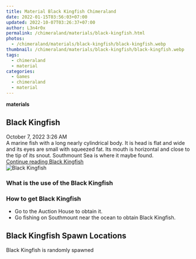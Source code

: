 ```yaml
---
title: Material Black Kingfish Chimeraland
date: 2022-01-15T03:56:03+07:00
updated: 2022-10-07T03:26:37+07:00
author: L3n4r0x
permalink: /chimeraland/materials/black-kingfish.html
photos:
  - /chimeraland/materials/black-kingfish/black-kingfish.webp
thumbnail: /chimeraland/materials/black-kingfish/black-kingfish.webp
tags:
  - chimeraland
  - material
categories:
  - Games
  - chimeraland
  - material
---
```


<link
  rel="stylesheet"
  href="https://rawcdn.githack.com/dimaslanjaka/Web-Manajemen/870a349/css/bootstrap-5-3-0-alpha3-wrapper.css"
/>
<section id="bootstrap-wrapper">
  <div data-bs-theme="dark">
    <div
      class="row g-0 border rounded overflow-hidden flex-md-row mb-4 shadow-sm position-relative bg-dark text-light"
    >
      <div class="col p-4 d-flex flex-column position-static">
        <strong class="d-inline-block mb-2 text-success">materials</strong>
        <h2 class="mb-0">Black Kingfish</h2>
        <div class="mb-1 text-muted">October 7, 2022 3:26 AM</div>
        <div class="mb-2 border p-1">
          A marine fish with a long nearly cylindrical body. It is head is flat
          and wide and its eyes are small with squeezed fat. Its mouth is
          horizontal and close to the tip of its snout. Southmount Sea is where
          it maybe found.
        </div>
        <a
          href="/chimeraland/materials/black-kingfish.html"
          class="stretched-link d-none text-primary"
          >Continue reading Black Kingfish</a
        >
      </div>
      <div class="col-auto d-none d-md-block d-lg-block">
        <img
          src="https://www.webmanajemen.com/chimeraland/materials/black-kingfish/black-kingfish.webp"
          alt="Black Kingfish"
        />
      </div>
    </div>
    <div class="row">
      <div class="col-lg-6 col-12 mb-2">
        <div class="card">
          <div class="card-body">
            <h3 class="card-title">What is the use of the Black Kingfish</h3>
            <div class="card-text"><ul></ul></div>
          </div>
        </div>
      </div>
      <div class="col-lg-6 col-12 mb-2">
        <div class="card">
          <div class="card-body">
            <h3 class="card-title">How to get Black Kingfish</h3>
            <div class="card-text">
              <ul>
                <li>Go to the Auction House to obtain it.</li>
                <li>
                  Go fishing on Southmount near the ocean to obtain Black
                  Kingfish.
                </li>
              </ul>
            </div>
          </div>
        </div>
      </div>
      <div class="col-12 mb-2">
        <h2>Black Kingfish Spawn Locations</h2>
        <p>Black Kingfish is randomly spawned</p>
      </div>
    </div>
  </div>
</section>